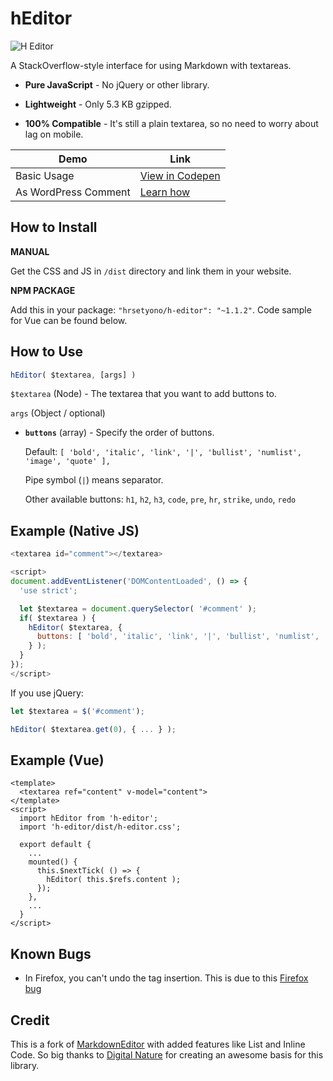 # hEditor

![H Editor](https://raw.github.com/hrsetyono/cdn/master/edje-js/h-editor-1.1.png)

A StackOverflow-style interface for using Markdown with textareas.

- **Pure JavaScript** - No jQuery or other library.

- **Lightweight** - Only 5.3 KB gzipped.

- **100% Compatible** - It's still a plain textarea, so no need to worry about lag on mobile.

| Demo | Link |
| --- | --- |
| Basic Usage | [View in Codepen](https://codepen.io/hrsetyono/pen/PoPXXNq) |
| As WordPress Comment | [Learn how](https://wptips.dev/markdown-comment-without-plugin/) |

## How to Install

**MANUAL**

Get the CSS and JS in `/dist` directory and link them in your website.

**NPM PACKAGE**

Add this in your package: `"hrsetyono/h-editor": "~1.1.2"`. Code sample for Vue can be found below.

## How to Use

```js
hEditor( $textarea, [args] )
```

`$textarea` (Node) - The textarea that you want to add buttons to.

`args` (Object / optional)

- **`buttons`** (array) - Specify the order of buttons.

    Default: `[ 'bold', 'italic', 'link', '|', 'bullist', 'numlist', 'image', 'quote' ],`

    Pipe symbol (`|`) means separator.

    Other available buttons: `h1`, `h2`, `h3`, `code`, `pre`, `hr`, `strike`, `undo`, `redo`

## Example (Native JS)

```js
<textarea id="comment"></textarea>

<script>
document.addEventListener('DOMContentLoaded', () => {
  'use strict';

  let $textarea = document.querySelector( '#comment' );
  if( $textarea ) {
    hEditor( $textarea, {
      buttons: [ 'bold', 'italic', 'link', '|', 'bullist', 'numlist', 'image', 'quote' ],
    } );
  }
});
</script>
```

If you use jQuery:

```js
let $textarea = $('#comment');

hEditor( $textarea.get(0), { ... } );
```

## Example (Vue)

```vue
<template>
  <textarea ref="content" v-model="content">
</template>
<script>
  import hEditor from 'h-editor';
  import 'h-editor/dist/h-editor.css';

  export default {
    ...
    mounted() {
      this.$nextTick( () => {
        hEditor( this.$refs.content );
      });
    },
    ...
  }
</script>
```

## Known Bugs

- In Firefox, you can't undo the tag insertion. This is due to this [Firefox bug](https://bugzilla.mozilla.org/show_bug.cgi?id=1220696)

## Credit

This is a fork of [MarkdownEditor](https://github.com/hrsetyono/MarkdownEditor) with added features like List and Inline Code. So big thanks to [Digital Nature](https://github.com/digitalnature) for creating an awesome basis for this library.
